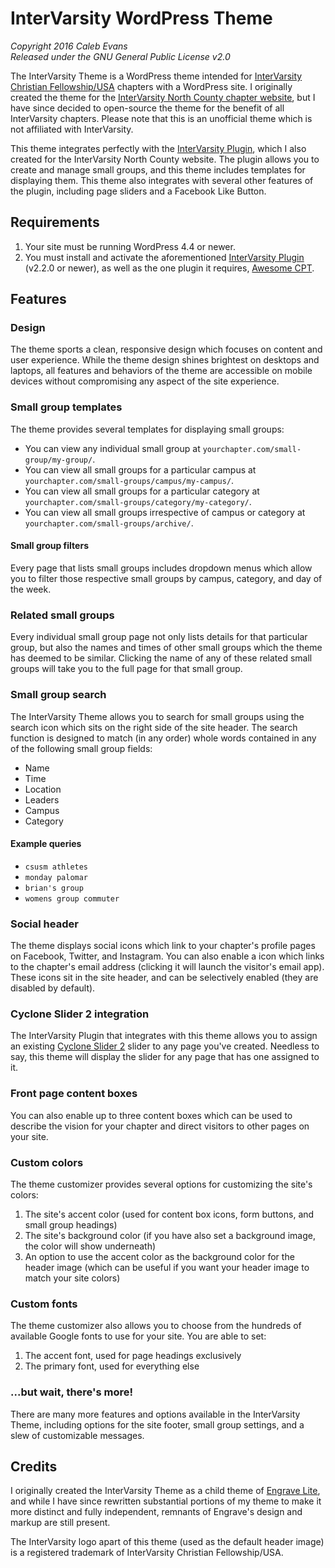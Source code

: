 # InterVarsity WordPress Theme

*Copyright 2016 Caleb Evans*  
*Released under the GNU General Public License v2.0*

The InterVarsity Theme is a WordPress theme intended for [InterVarsity Christian Fellowship/USA](http://intervarsity.org/) chapters with a WordPress site. I originally created the theme for the [InterVarsity North County chapter website](http://ivnorthcounty.org/), but I have since decided to open-source the theme for the benefit of all InterVarsity chapters. Please note that this is an unofficial theme which is not affiliated with InterVarsity.

This theme integrates perfectly with the [InterVarsity Plugin](https://github.com/caleb531/intervarsity-plugin), which I also created for the InterVarsity North County website. The plugin allows you to create and manage small groups, and this theme includes templates for displaying them. This theme also integrates with several other features of the plugin, including page sliders and a Facebook Like Button.

## Requirements

1. Your site must be running WordPress 4.4 or newer.
2. You must install and activate the aforementioned [InterVarsity Plugin](https://github.com/caleb531/intervarsity-plugin) (v2.2.0 or newer), as well as the one plugin it requires, [Awesome CPT](https://github.com/caleb531/awesome-cpt).

## Features

### Design

The theme sports a clean, responsive design which focuses on content and user experience. While the theme design shines brightest on desktops and laptops, all features and behaviors of the theme are accessible on mobile devices without compromising any aspect of the site experience.

### Small group templates

The theme provides several templates for displaying small groups:

- You can view any individual small group at `yourchapter.com/small-group/my-group/`.
- You can view all small groups for a particular campus at `yourchapter.com/small-groups/campus/my-campus/`.
- You can view all small groups for a particular category at `yourchapter.com/small-groups/category/my-category/`.
- You can view all small groups irrespective of campus or category at `yourchapter.com/small-groups/archive/`.

#### Small group filters

Every page that lists small groups includes dropdown menus which allow you to filter those respective small groups by campus, category, and day of the week.

### Related small groups

Every individual small group page not only lists details for that particular group, but also the names and times of other small groups which the theme has deemed to be similar. Clicking the name of any of these related small groups will take you to the full page for that small group.

### Small group search

The InterVarsity Theme allows you to search for small groups using the search icon which sits on the right side of the site header. The search function is designed to match (in any order) whole words contained in any of the following small group fields:

- Name
- Time
- Location
- Leaders
- Campus
- Category

#### Example queries

- `csusm athletes`
- `monday palomar`
- `brian's group`
- `womens group commuter`

### Social header

The theme displays social icons which link to your chapter's profile pages on Facebook, Twitter, and Instagram. You can also enable a icon which links to the chapter's email address (clicking it will launch the visitor's email app). These icons sit in the site header, and can be selectively enabled (they are disabled by default).

### Cyclone Slider 2 integration

The InterVarsity Plugin that integrates with this theme allows you to assign an existing [Cyclone Slider 2](https://wordpress.org/plugins/cyclone-slider-2/) slider to any page you've created. Needless to say, this theme will display the slider for any page that has one assigned to it.

### Front page content boxes

You can also enable up to three content boxes which can be used to describe the vision for your chapter and direct visitors to other pages on your site.

### Custom colors

The theme customizer provides several options for customizing the site's colors:

1. The site's accent color (used for content box icons, form buttons, and small group headings)
2. The site's background color (if you have also set a background image, the color will show underneath)
3. An option to use the accent color as the background color for the header image (which can be useful if you want your header image to match your site colors)

### Custom fonts

The theme customizer also allows you to choose from the hundreds of available Google fonts to use for your site. You are able to set:

1. The accent font, used for page headings exclusively
2. The primary font, used for everything else

### ...but wait, there's more!

There are many more features and options available in the InterVarsity Theme, including options for the site footer, small group settings, and a slew of customizable messages.

## Credits

I originally created the InterVarsity Theme as a child theme of [Engrave Lite](https://wordpress.org/themes/engrave-lite/), and while I have since rewritten substantial portions of my theme to make it more distinct and fully independent, remnants of Engrave's design and markup are still present.

The InterVarsity logo apart of this theme (used as the default header image) is a registered trademark of InterVarsity Christian Fellowship/USA.
